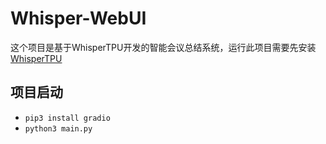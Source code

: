 # Whisper-WebUI

这个项目是基于WhisperTPU开发的智能会议总结系统，运行此项目需要先安装[WhisperTPU](https://github.com/JKay0327/whisper-TPU_py/tree/release)

## 项目启动

- `pip3 install gradio`
- `python3 main.py`